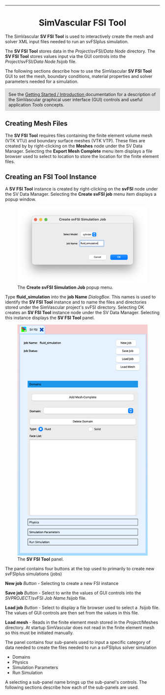 <br>
<hr class="rounded">

<h1 id="sv_fsi_tool" style="text-align:center;"> SimVascular FSI Tool </h1>
The SimVascular <strong>SV FSI Tool</strong> is used to interactively create the mesh and solver XML input files
needed to run an svFSIplus simulation.

The <strong>SV FSI Tool</strong> stores data in the <i>Project</i>/svFSI/<i>Data Node</i> directory.
The <strong>SV FSI Tool</strong> stores values input via the GUI controls into the 
<i>Project</i>/svFSI/<i>Data Node</i>.fsijob file.

The following sections describe how to use the SimVascular <strong>SV FSI Tool</strong> GUI to set the
mesh, boundary conditions, material properties and solver parameters needed for a simulation.

<div style="background-color: #E0E0E0; padding: 10px; border: 1px solid #d0d0d0; border-left: 1px solid #d0d0d0">
See the <a href="#introduction"> Getting Started / Introduction </a> documentation for a description of the
SimVascular graphical user interface (GUI) controls and useful application <i>Tools</i> concepts.
</div>

<!--- --------------------------------------------------- --->
<!--- --------------- Creating Mesh Files --------------- --->
<!--- --------------------------------------------------- --->

<h2 id="sv_fsi_tool_mesh"> Creating Mesh Files </h2> 
The <strong>SV FSI Tool</strong> requires files containing the finite element volume mesh (VTK VTU) and 
boundary surface meshes (VTK VTP). These files are created by by right-clicking on the 
<strong>Meshes</strong> node under the SV Data Manager. Selecting the <strong>Export Mesh Complete</strong> 
menu item displays a file browser used to select to location to store the location for the finite element files.

<!--- --------------------------------------------------- --->
<!--- ---------- Creating an FSI Tool Instance ---------- --->
<!--- --------------------------------------------------- --->

<h2 id="sv_fsi_tool_create_instance"> Creating an FSI Tool Instance </h2> 
A <strong>SV FSI Tool</strong> instance is created by right-clicking on the <strong>svFSI</strong> node 
under the SV Data Manager. Selecting the <strong>Create svFSI job</strong> menu item displays a popup window.

<figure>
<img class="svImg svImgSm" src="/documentation/svfsiplus/sv-fsi-tool/images/create-job-popup.png">
<figcaption class="svCaption"> The <strong>Create svFSI Simulation Job </strong> popup menu.  
</figcaption>
</figure>

Type <strong>fluid_simulation</strong> into the <strong>job Name</strong> <i>DialogBox</i>. This names is used 
to identify the <strong>SV FSI Tool</strong> instance and to name the files and directories stored under the 
SimVascular project's svFSI directory. Selecting OK creates an <strong>SV FSI Tool</strong> instance node under 
the SV Data Manager. Selecting this instance displays the <strong>SV FSI Tool</strong> panel.

<figure>
<img class="svImg svImgSm" src="/documentation/svfsiplus/sv-fsi-tool/images/panel-intro.png">
<figcaption class="svCaption"> The <strong>SV FSI Tool</strong> panel.  
</figcaption>
</figure>

The panel contains four buttons at the top used to primarily to create new svFSIplus simulations (jobs)

<strong>New job</strong> <i>Button</i> - Selecting to create a new FSI instance

<strong>Save job</strong> <i>Button</i> - Select to write the values of GUI controls into the <i>SVPROJECT</i>/svFSI <i>Job Name</i>.fsijob file.

<strong>Load job</strong> <i>Button</i> - Select to display a file browser used to select a .fsijob file. The 
values of GUI controls are then set from the values in this file. 

<strong>Load mesh</strong> - Reads in the finite element mesh stored in the <i>Project</i>/Meshes directory. At
startup SimVascular does not read in the finite element mesh so this must be initiated manually. 

The panel contains four sub-panels used to input a specific category of data needed to create the files
needed to run a svFSIplus solver simulation
<ul>
<li> Domains </li>
<li> Physics </li>
<li> Simulation Parameters </li>
<li> Run Simulation </li>
</ul>

A selecting a sub-panel name brings up the sub-panel's controls. The following sections describe how each of the 
sub-panels are used.


